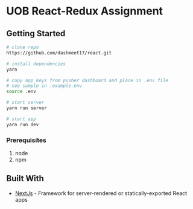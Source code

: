 # UOB React-Redux Assignment

## Getting Started

```bash
# clone repo
https://github.com/dashmeet17/react.git

# install dependencies
yarn

# copy app keys from pusher dashboard and place in .env file
# see sample in .example.env
source .env

# start server
yarn run server

# start app
yarn run dev
```

### Prerequisites

1. node
2. npm

## Built With

* [NextJs](https://github.com/zeit/next.js/) - Framework for server-rendered or statically-exported React apps
